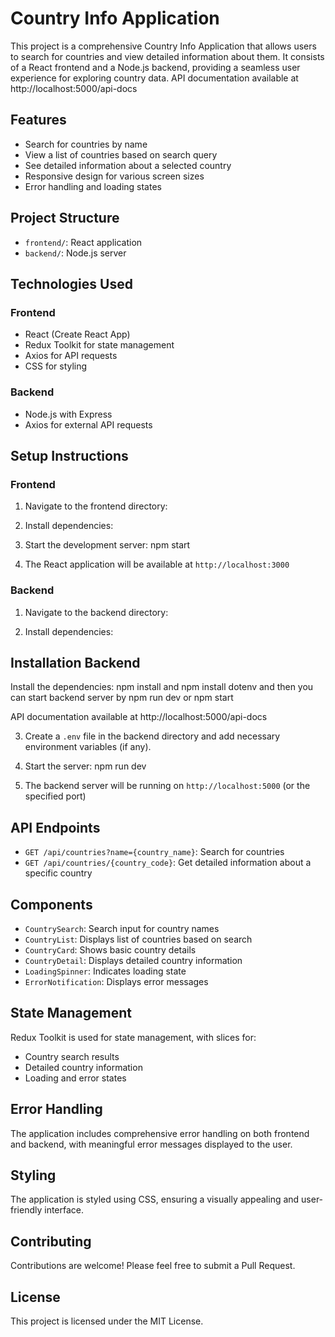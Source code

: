 # Country Info Application

This project is a comprehensive Country Info Application that allows users to search for countries and view detailed information about them. It consists of a React frontend and a Node.js backend, providing a seamless user experience for exploring country data.
API documentation available at http://localhost:5000/api-docs
## Features

- Search for countries by name
- View a list of countries based on search query
- See detailed information about a selected country
- Responsive design for various screen sizes
- Error handling and loading states

## Project Structure

- `frontend/`: React application
- `backend/`: Node.js server

## Technologies Used

### Frontend
- React (Create React App)
- Redux Toolkit for state management
- Axios for API requests
- CSS for styling

### Backend
- Node.js with Express
- Axios for external API requests

## Setup Instructions

### Frontend

1. Navigate to the frontend directory:


2. Install dependencies:

3. Start the development server: npm start

4. The React application will be available at `http://localhost:3000`

### Backend



1. Navigate to the backend directory:

2. Install dependencies:

## Installation Backend

Install the dependencies: npm install and npm install dotenv and then you can start backend server by npm run dev or npm start

API documentation available at http://localhost:5000/api-docs

3. Create a `.env` file in the backend directory and add necessary environment variables (if any).

4. Start the server:  npm run dev

5. The backend server will be running on `http://localhost:5000` (or the specified port)

## API Endpoints

- `GET /api/countries?name={country_name}`: Search for countries
- `GET /api/countries/{country_code}`: Get detailed information about a specific country

## Components

- `CountrySearch`: Search input for country names
- `CountryList`: Displays list of countries based on search
- `CountryCard`: Shows basic country details
- `CountryDetail`: Displays detailed country information
- `LoadingSpinner`: Indicates loading state
- `ErrorNotification`: Displays error messages

## State Management

Redux Toolkit is used for state management, with slices for:
- Country search results
- Detailed country information
- Loading and error states

## Error Handling

The application includes comprehensive error handling on both frontend and backend, with meaningful error messages displayed to the user.

## Styling

The application is styled using CSS, ensuring a visually appealing and user-friendly interface.

## Contributing

Contributions are welcome! Please feel free to submit a Pull Request.

## License

This project is licensed under the MIT License.

